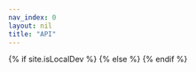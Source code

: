 ```yaml
---
nav_index: 0
layout: nil
title: "API"
---
```


{% if site.isLocalDev %}
<redoc spec-url="../assets/openapispec.yml" ></redoc>
{% else %}
<redoc spec-url="../assets/openapispec.yml"></redoc>
{% endif %}
